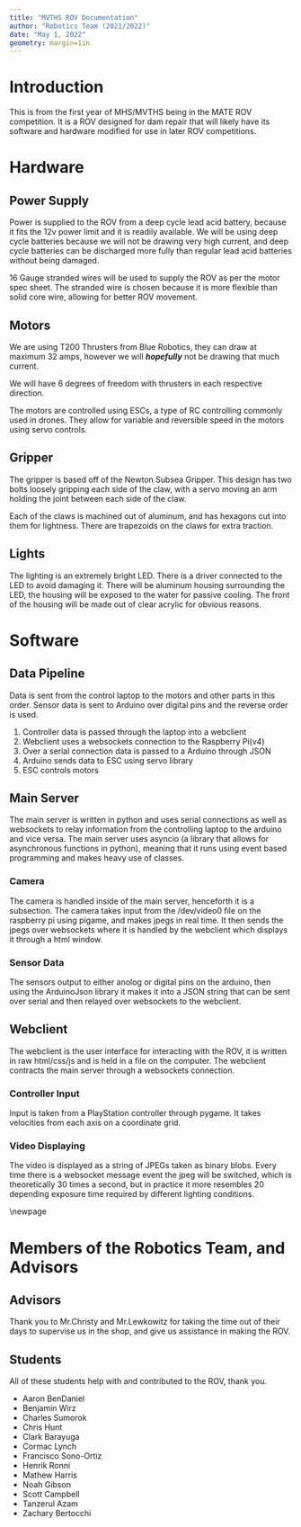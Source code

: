 ```yaml
---
title: "MVTHS ROV Documentation"
author: "Robotics Team (2021/2022)"
date: "May 1, 2022"
geometry: margin=1in
---
```


# Introduction

This is from the first year of MHS/MVTHS being in the MATE ROV competition. It is a ROV designed for dam repair that will likely have its software and hardware modified for use in later ROV competitions. 

# Hardware

## Power Supply

Power is supplied to the ROV from a deep cycle lead acid battery, because it fits the 12v power limit and it is readily available. We will be using deep cycle batteries because we will not be drawing very high current, and deep cycle batteries can be discharged more fully than regular lead acid batteries without being damaged.

16 Gauge stranded wires will be used to supply the ROV as per the motor spec sheet. The stranded wire is chosen because it is more flexible than solid core wire, allowing for better ROV movement.

## Motors 

We are using T200 Thrusters from Blue Robotics, they can draw at maximum 32 amps, however we will **_hopefully_** not be drawing that much current. 

We will have 6 degrees of freedom with thrusters in each respective direction.

The motors are controlled using ESCs, a type of RC controlling commonly used in drones. They allow for variable and reversible speed in the motors using servo controls. 

## Gripper

The gripper is based off of the Newton Subsea Gripper. This design has two bolts loosely gripping each side of the claw, with a servo moving an arm holding the joint between each side of the claw. 

Each of the claws is machined out of aluminum, and has hexagons cut into them for lightness. There are trapezoids on the claws for extra traction. 

## Lights

The lighting is an extremely bright LED. There is a driver connected to the LED to avoid damaging it. There will be aluminum housing surrounding the LED, the housing will be exposed to the water for passive cooling. The front of the housing will be made out of clear acrylic for obvious reasons. 

# Software

## Data Pipeline

Data is sent from the control laptop to the motors and other parts in this order. Sensor data is sent to Arduino over digital pins and the reverse order is used. 

1. Controller data is passed through the laptop into a webclient
2. Webclient uses a websockets connection to the Raspberry Pi(v4)
3. Over a serial connection data is passed to a Arduino through JSON
4. Arduino sends data to ESC using servo library
5. ESC controls motors

## Main Server

The main server is written in python and uses serial connections as well as websockets to relay information from the controlling laptop to the arduino and vice versa. The main server uses asyncio (a library that allows for asynchronous functions in python), meaning that it runs using event based programming and makes heavy use of classes. 

### Camera

The camera is handled inside of the main server, henceforth it is a subsection. The camera takes input from the /dev/video0 file on the raspberry pi using pigame, and makes jpegs in real time. It then sends the jpegs over websockets where it is handled by the webclient which displays it through a html window.

### Sensor Data

The sensors output to either anolog or digital pins on the arduino, then using the ArduinoJson library it makes it into a JSON string that can be sent over serial and then relayed over websockets to the webclient. 

## Webclient

The webclient is the user interface for interacting with the ROV, it is written in raw html/css/js and is held in a file on the computer. The webclient contracts the main server through a websockets connection.

### Controller Input

Input is taken from a PlayStation controller through pygame. It takes velocities from each axis on a coordinate grid. 

### Video Displaying

The video is displayed as a string of JPEGs taken as binary blobs. Every time there is a websocket message event the jpeg will be switched, which is theoretically 30 times a second, but in practice it more resembles 20 depending exposure time required by different lighting conditions. 

\newpage

# Members of the Robotics Team, and Advisors

## Advisors

Thank you to Mr.Christy and Mr.Lewkowitz for taking the time out of their days to supervise us in the shop, and give us assistance in making the ROV.

## Students

All of these students help with and contributed to the ROV, thank you.

* Aaron BenDaniel
* Benjamin Wirz
* Charles Sumorok
* Chris Hunt
* Clark Barayuga
* Cormac Lynch
* Francisco Sono-Ortiz
* Henrik Ronni
* Mathew Harris
* Noah Gibson
* Scott Campbell
* Tanzerul Azam
* Zachary Bertocchi

